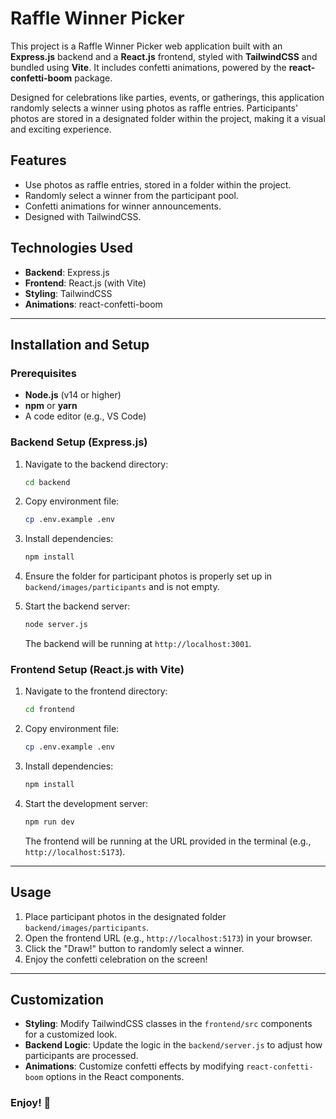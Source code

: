 # Raffle Winner Picker

This project is a Raffle Winner Picker web application built with an **Express.js** backend and a **React.js** frontend, styled with **TailwindCSS** and bundled using **Vite**. It includes confetti animations, powered by the **react-confetti-boom** package.

Designed for celebrations like parties, events, or gatherings, this application randomly selects a winner using photos as raffle entries. Participants' photos are stored in a designated folder within the project, making it a visual and exciting experience.

## Features

- Use photos as raffle entries, stored in a folder within the project.
- Randomly select a winner from the participant pool.
- Confetti animations for winner announcements.
- Designed with TailwindCSS.

## Technologies Used

- **Backend**: Express.js
- **Frontend**: React.js (with Vite)
- **Styling**: TailwindCSS
- **Animations**: react-confetti-boom

---

## Installation and Setup

### Prerequisites

- **Node.js** (v14 or higher)
- **npm** or **yarn**
- A code editor (e.g., VS Code)

### Backend Setup (Express.js)

1. Navigate to the backend directory:
   ```bash
   cd backend
   ```

2. Copy environment file:

   ```bash
   cp .env.example .env 
   ```

3. Install dependencies:
   ```bash
   npm install
   ```
4. Ensure the folder for participant photos is properly set up in `backend/images/participants` and is not empty.

6. Start the backend server:
   ```bash
   node server.js
   ```

   The backend will be running at `http://localhost:3001`.

### Frontend Setup (React.js with Vite)

1. Navigate to the frontend directory:
   ```bash
   cd frontend
   ```

2. Copy environment file:

   ```bash
   cp .env.example .env 
   ```

3. Install dependencies:
   ```bash
   npm install
   ```

4. Start the development server:
   ```bash
   npm run dev
   ```

   The frontend will be running at the URL provided in the terminal (e.g., `http://localhost:5173`).

---

## Usage

1. Place participant photos in the designated folder `backend/images/participants`.
2. Open the frontend URL (e.g., `http://localhost:5173`) in your browser.
3. Click the "Draw!" button to randomly select a winner.
4. Enjoy the confetti celebration on the screen!

---

## Customization

- **Styling**: Modify TailwindCSS classes in the `frontend/src` components for a customized look.
- **Backend Logic**: Update the logic in the `backend/server.js` to adjust how participants are processed.
- **Animations**: Customize confetti effects by modifying `react-confetti-boom` options in the React components.


### Enjoy! 🎉
